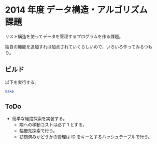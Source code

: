 2014 年度 データ構造・アルゴリズム 課題
=======================================

リスト構造を使ってデータを管理するプログラムを作る課題。

独自の機能を追加すれば加点されていくらしいので、いろいろ作ってみるつもり。

ビルド
------

以下を実行する。

```bash
make
```

ToDo
----

* 簡単な経路探索を実装する。
    * 隣への移動コストは必ず 1 とする。
    * 幅優先探索で行う。
    * 訪問済みかどうかの管理は ID をキーとするハッシュテーブルで行う。
